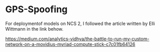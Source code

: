 # GPS-Spoofing

For deploymentof models on NCS 2, I followed the article written by Elli Wittmann in the link behow.

https://medium.com/analytics-vidhya/the-battle-to-run-my-custom-network-on-a-movidius-myriad-compute-stick-c7c01fb64126
